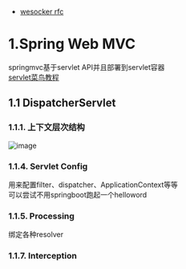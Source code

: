 
- [wesocker rfc](https://datatracker.ietf.org/doc/html/rfc6455#section-1.7)
# 1.Spring Web MVC
springmvc基于servlet API并且部署到servlet容器</br>
[servlet菜鸟教程](https://www.runoob.com/servlet/servlet-useful-resources.html)
## 1.1 DispatcherServlet
### 1.1.1. 上下文层次结构
![image](https://user-images.githubusercontent.com/51777429/120431233-cd3b3c00-c3aa-11eb-8a4a-e14a2212e16d.png)
### 1.1.4. Servlet Config
用来配置filter、dispatcher、ApplicationContext等等</br>
可以尝试不用springboot跑起一个helloword</br>
### 1.1.5. Processing
绑定各种resolver
### 1.1.7. Interception
